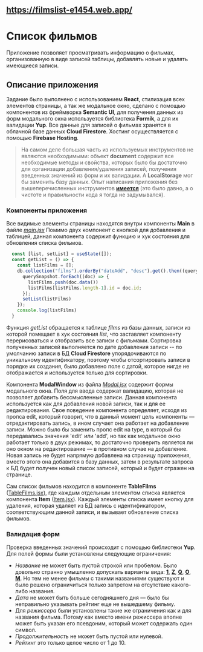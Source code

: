 https://filmslist-e1454.web.app/
---
# Список фильмов
Приложение позволяет просматривать информацию о фильмах, организованную в виде записей таблицы, добавлять новые и удалять имеющиеся записи.
## Описание приложения
Задание было выполнено с использованием **React**, стилизация всех элементов страницы, а так же модальное окно, сделано с помощью компонентов из фреймворка **Semantic UI**, для получения данных из форм модального окна используется библиотека **Formik**, а для их валидации **Yup**. Все данные для записей о фильмах хранятся в облачной базе данных **Cloud Firestore**. Хостинг осуществляется с помощью **Firebase Hosting**.
> На самом деле большая часть из используемых инструментов не являются необходимыми: объект **document** содержит все необходимые методы и свойства, которых было бы достаточно для организации добавления/удаления записей, получения введенных значений из форм и их валидации. А **LocalStorage** мог бы заменить базу данных. Опыт написания приложения без вышеперечисленных инструментов **[имеется](https://github.com/qbLua/calc)** (это было давно, а о чистоте и правильности кода я тогда не задумывался).

### Компоненты приложения
Все видимые элементы страницы находятся внутри компоненты **Main** в файле *[main.jsx](src/src/components/main.jsx)*
Помимо двух компонент с кнопкой для добавления и таблицей, данная компонента содержит функцию и хук состояния для обновления списка фильмов. 
```javascript
  const [list, setList] = useState([]);
  const getList = () => {
    const listFilms = [];
    db.collection("films").orderBy("dateAdd", "desc").get().then((querySnapshot) => {
      querySnapshot.forEach((doc) => {
        listFilms.push(doc.data())
        listFilms[listFilms.length-1].id = doc.id;
      });
      setList(listFilms)
    });
    console.log(listFilms)
  }
```
Функция *getList* обращается к таблице *films* из базы данных, записи из которой помещает в хук состояния *list*, что заставляет компоненту перерисоваться и отобразить все записи с фильмами. Сортировка полученных записей выполняется по дате добавления записи -- по умолчанию записи в БД  **Cloud Firestore** упорядочиваются по уникальному идентификатору, поэтому чтобы отсортировать записи в порядке их создания, было добавлено поле с датой, которое нигде не отображается и используется только для сортировки.

Компонента **ModalWindow** из файла *[Modal.jsx](src/src/components/Modal.jsx)* содержит формы модального окна. Поля для ввода содержат валидацию, которая не позволяет добавить бессмысленные записи. Данная компонента используется как для добавления новой записи, так и для ее редактирования. Свое поведение компонента определяет, исходя из пропса edit, который говорит, что в данный момент цель компоненты — отредактировать запись, в ином случает она работает на добавление записи. Можно было бы заменить пропс edit на type, в который бы передавались значения 'edit' или 'add', но так как модальное окно работает только в двух режимах, то достаточно проверить является ли оно окном на редактирование — в противном случае на добавление. Новая запись не будет напрямую добавлена на страницу приложения, вместо этого она добавится в базу данных, затем в результате запроса к БД будет получен новый список записей, который и будет отражен на странице.

Сам список фильмов находится в компоненте **TableFilms** ([TableFilms.jsx](src/src/components/tableFilms.jsx)), где каждым отдельным элементом списка является компонента **Item** ([Item.jsx](src/src/components/Item.jsx)). Каждый элементы списка имеет кнопку для удаления, которая удаляет из БД запись с идентификатором, соответствующим данной записи, и вызывает обновление списка фильмов.

### Валидация форм
Проверка введенных значений происходит с помощью библиотеки **Yup**.
Для полей формы были установлены следующие ограничения:
- *Название* не может быть пустой строкой или пробелом. Было довольно странно умышленно допускать варианты вида: **[1](https://www.kinopoisk.ru/film/794704/)**, **[Z](https://www.kinopoisk.ru/film/8344/)**, **[Q](https://www.kinopoisk.ru/film/13662/)**, **[O](https://www.kinopoisk.ru/film/769/)**, **[M](https://www.kinopoisk.ru/film/54155/)**. Но тем не менее фильмы с такими названиями существуют и было решено ограничиться только запретом на отсутствие какого-либо названия.
- *Дата* не может быть больше сегодняшнего дня — было бы неправильно указывать рейтинг еще не вышедшему фильму.
- Для *режиссера* были установлены такие же ограничения как и для названия фильма. Потому как вместо имени режиссера вполне может быть указан его псевдоним, который может содержать один символ.
- *Продолжительность* не может быть пустой или нулевой.
- *Рейтинг* это только целое число от 1 до 10.